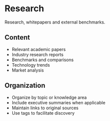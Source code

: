 # Research

Research, whitepapers and external benchmarks.

## Content

- Relevant academic papers
- Industry research reports
- Benchmarks and comparisons
- Technology trends
- Market analysis

## Organization

- Organize by topic or knowledge area
- Include executive summaries when applicable
- Maintain links to original sources
- Use tags to facilitate discovery
